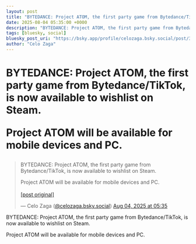 ```yaml
---
layout: post
title: "BYTEDANCE: Project ATOM, the first party game from Bytedance/TikTok, is now available to wishlist on Steam.   Project ATOM will be available for mobile devices and PC."
date: 2025-08-04 05:35:00 +0000
description: "BYTEDANCE: Project ATOM, the first party game from Bytedance/TikTok, is now available to wishlist on Steam.   Project ATOM will be available for mobile ..."
tags: [bluesky, social]
bluesky_post_uri: "https://bsky.app/profile/celozaga.bsky.social/post/3lvkhvy7se22z"
author: "Celo Zaga"
---
```


<h1 class="bluesky-post-title">BYTEDANCE: Project ATOM, the first party game from Bytedance/TikTok, is now available to wishlist on Steam. 

Project ATOM will be available for mobile devices and PC.</h1>


<blockquote class="bluesky-embed" data-bluesky-uri="at://did:plc:lmh6rennptq77inaztnovw4b/app.bsky.feed.post/3lvkhvy7se22z" data-bluesky-embed-color-mode="system">
<p lang="">BYTEDANCE: Project ATOM, the first party game from Bytedance/TikTok, is now available to wishlist on Steam. 

Project ATOM will be available for mobile devices and PC.<br><br><a href="https://bsky.app/profile/celozaga.bsky.social/post/3lvkhvy7se22z">[post original]</a></p>
&mdash; Celo Zaga (<a href="https://bsky.app/profile/did:plc:lmh6rennptq77inaztnovw4b">@celozaga.bsky.social</a>) <a href="https://bsky.app/profile/celozaga.bsky.social/post/3lvkhvy7se22z">Aug 04, 2025 at 05:35</a>
</blockquote>
<script async src="https://embed.bsky.app/static/embed.js" charset="utf-8"></script>


<p class="bluesky-post-description">BYTEDANCE: Project ATOM, the first party game from Bytedance/TikTok, is now available to wishlist on Steam. 

Project ATOM will be available for mobile devices and PC.</p>

